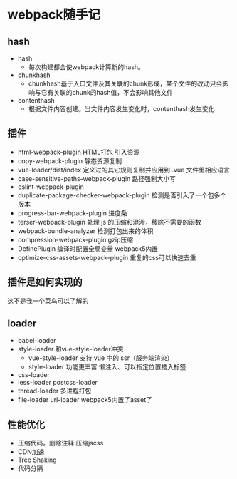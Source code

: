 <!--
 * @Desc: 
 * @Author: 曾茹菁
 * @Date: 2022-08-17 09:50:13
 * @LastEditors: 曾茹菁
 * @LastEditTime: 2022-08-17 09:50:30
-->
# webpack随手记
## hash
- hash  
  - 每次构建都会使webpack计算新的hash。
- chunkhash
  - chunkhash基于入口文件及其关联的chunk形成，某个文件的改动只会影响与它有关联的chunk的hash值，不会影响其他文件
- contenthash
  - 根据文件内容创建。当文件内容发生变化时，contenthash发生变化
## 插件
- html-webpack-plugin HTML打包 引入资源
- copy-webpack-plugin 静态资源复制 
- vue-loader/dist/index 定义过的其它规则复制并应用到 .vue 文件里相应语言 
- case-sensitive-paths-webpack-plugin  路径强制大小写 
- eslint-webpack-plugin
- duplicate-package-checker-webpack-plugin 检测是否引入了一个包多个版本
- progress-bar-webpack-plugin 进度条 
- terser-webpack-plugin 处理 js 的压缩和混淆，移除不需要的函数
- webpack-bundle-analyzer 检测打包出来的体积
- compression-webpack-plugin gzip压缩 
- DefinePlugin 编译时配置全局变量 webpack5内置
- optimize-css-assets-webpack-plugin 重复的css可以快速去重
## 插件是如何实现的
这不是我一个菜鸟可以了解的
## loader
- babel-loader
- style-loader   和vue-style-loader冲突
  - vue-style-loader 支持 vue 中的 ssr（服务端渲染）
  - style-loader 功能更丰富 懒注入、可以指定位置插入标签  
- css-loader
- less-loader postcss-loader
- thread-loader 多进程打包
- file-loader url-loader  webpack5内置了asset了
## 性能优化
- 压缩代码。删除注释 压缩jscss
- CDN加速 
- Tree Shaking
- 代码分隔